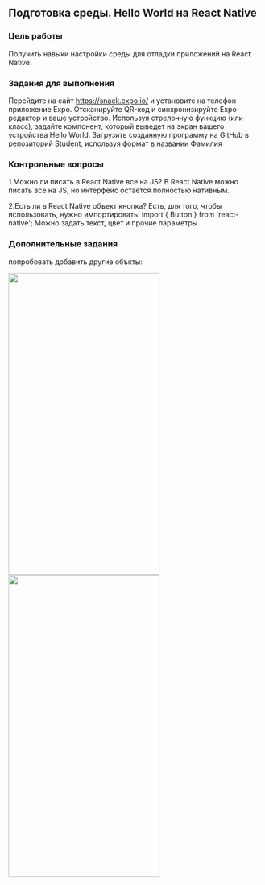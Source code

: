 ## Подготовка среды. Hello World на React Native
### Цель работы
Получить навыки настройки среды для отладки приложений на React Native.
### Задания для выполнения
Перейдите на сайт https://snack.expo.io/ и установите на телефон приложение Expo. Отсканируйте QR-код и синхронизируйте Expo-редактор и ваше устройство.
Используя стрелочную функцию (или класс), задайте компонент, который выведет на экран вашего устройства Hello World.
Загрузить созданную программу на GitHub в репозиторий Student, используя формат в названии Фамилия
### Контрольные вопросы
1.Можно ли писать в React Native все на JS? 
В React Native можно писать все на JS, но интерфейс остается полностью нативным.

2.Есть ли в React Native объект кнопка?
Есть, для того, чтобы использовать, нужно импортировать: import { Button } from 'react-native';
Можно задать текст, цвет и прочие параметры
### Дополнительные задания
попробовать добавить другие объкты:

<img src = "https://user-images.githubusercontent.com/70855182/157122396-2c68c4f0-279b-4c72-a399-24ad59b4834c.png" width="300" height="600" /> <img src = "https://user-images.githubusercontent.com/70855182/157122624-64b60851-2b18-4d30-8a24-f9f64f77e547.png" width="300" height="600" />
